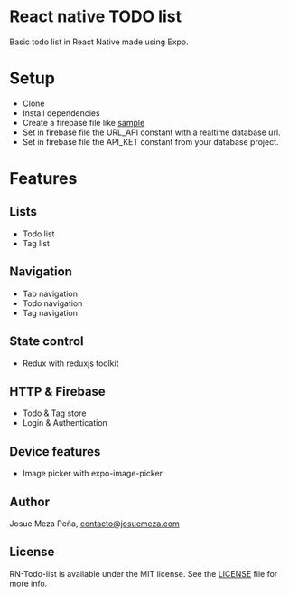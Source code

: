 # React native TODO list

Basic todo list in React Native made using Expo.

# Setup

- Clone
- Install dependencies
- Create a firebase file like [sample](./src/constants/database/firebase.sample.js)
- Set in firebase file the URL_API constant with a realtime database url.
- Set in firebase file the API_KET constant from your database project.

# Features

## Lists

- Todo list
- Tag list

## Navigation

- Tab navigation
- Todo navigation
- Tag navigation

## State control

- Redux with reduxjs toolkit

## HTTP & Firebase

- Todo & Tag store
- Login & Authentication

## Device features

- Image picker with expo-image-picker

## Author

Josue Meza Peña, contacto@josuemeza.com

## License

RN-Todo-list is available under the MIT license. See the [LICENSE](LICENSE) file for more info.
